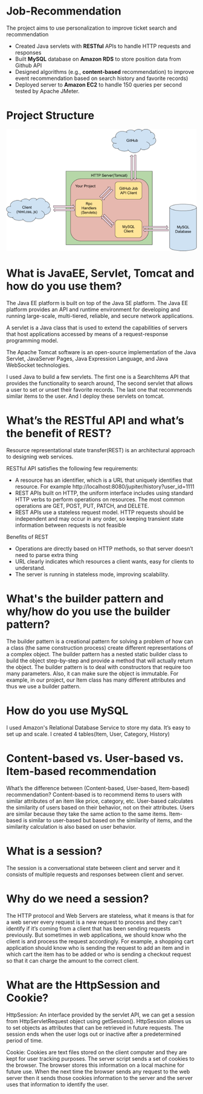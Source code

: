 # Job-Recommendation
The project aims to use personalization to improve ticket search and recommendation 
* Created Java servlets with **RESTful** APIs to handle HTTP requests and responses
* Built **MySQL** database on **Amazon RDS** to store position data from Github API
* Designed algorithms (e.g., **content-based** recommendation) to improve event recommendation based on search history and favorite records) 
* Deployed server to **Amazon EC2** to handle 150 queries per second tested by Apache JMeter. 
# Project Structure
![image of project structure](https://github.com/alex0527/Job-Recommendation/blob/master/jupiter/project%20structure.png)
# What is JavaEE, Servlet, Tomcat and how do you use them?
The Java EE platform is built on top of the Java SE platform. The Java EE platform provides an API and runtime environment for developing and running large-scale, multi-tiered, reliable, and secure network applications. 

A servlet is a Java class that is used to extend the capabilities of servers that host applications accessed by means of a request-response programming model.

The Apache Tomcat software is an open-source implementation of the Java Servlet, JavaServer Pages, Java Expression Language, and Java WebSocket technologies.

I used Java to build a few servlets. The first one is a SearchItems API that provides the functionality to search around, The second servlet that allows a user to set or unset their favorite records. The last one that recommends similar items to the user. And I deploy these servlets on tomcat.
# What’s the RESTful API and what’s the benefit of REST?
Resource representational state transfer(REST) is an architectural approach to designing web services. 

RESTful API satisfies the following few requirements:
* A resource has an identifier, which is a URL that uniquely identifies that resource. For example http://localhost:8080/jupiter/history?user_id=1111
* REST APIs built on HTTP, the uniform interface includes using standard HTTP verbs to perform operations on resources. The most common operations are GET, POST, PUT, PATCH, and DELETE.
* REST APIs use a stateless request model. HTTP requests should be independent and may occur in any order, so keeping transient state information between requests is not feasible

Benefits of REST
* Operations are directly based on HTTP methods, so that server doesn’t need to parse extra thing
* URL clearly indicates which resources a client wants, easy for clients to understand.
* The server is running in stateless mode, improving scalability.

# What's the builder pattern and why/how do you use the builder pattern?
The builder pattern is a creational pattern for solving a problem of how can a class (the same construction process) create different representations of a complex object. The builder pattern has a nested static builder class to build the object step-by-step and provide a method that will actually return the object. The builder pattern is to deal with constructors that require too many parameters. Also, it can make sure the object is immutable. For example, in our project, our Item class has many different attributes and thus we use a builder pattern.
# How do you use MySQL
I used Amazon's Relational Database Service to store my data. It’s easy to set up and scale. I created 4 tables(Item, User, Category, History)
# Content-based vs. User-based vs. Item-based recommendation
What’s the difference between (Content-based, User-based, Item-based) recommendation?
Content-based is to recommend items to users with similar attributes of an item like price, category, etc. User-based calculates the similarity of users based on their behavior, not on their attributes. Users are similar because they take the same action to the same items. Item-based is similar to user-based but based on the similarity of items, and the similarity calculation is also based on user behavior.
# What is a session?
The session is a conversational state between client and server and it consists of multiple requests and responses between client and server. 
# Why do we need a session?
The HTTP protocol and Web Servers are stateless, what it means is that for a web server every request is a new request to process and they can’t identify if it’s coming from a client that has been sending requests previously. But sometimes in web applications, we should know who the client is and process the request accordingly. For example, a shopping cart application should know who is sending the request to add an item and in which cart the item has to be added or who is sending a checkout request so that it can charge the amount to the correct client.
# What are the HttpSession and Cookie?
HttpSession: An interface provided by the servlet API, we can get a session from HttpServletRequest object using getSession(). HttpSession allows us to set objects as attributes that can be retrieved in future requests. The session ends when the user logs out or inactive after a predetermined period of time.

Cookie: Cookies are text files stored on the client computer and they are kept for user tracking purposes. The server script sends a set of cookies to the browser. The browser stores this information on a local machine for future use. When the next time the browser sends any request to the web server then it sends those cookies information to the server and the server uses that information to identify the user.

